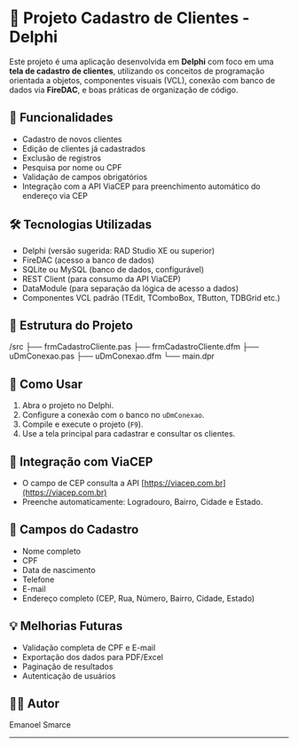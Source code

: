 # 🧾 Projeto Cadastro de Clientes - Delphi

Este projeto é uma aplicação desenvolvida em **Delphi** com foco em uma **tela de cadastro de clientes**, utilizando os conceitos de programação orientada a objetos, componentes visuais (VCL), conexão com banco de dados via **FireDAC**, e boas práticas de organização de código.

## 🧩 Funcionalidades

- Cadastro de novos clientes
- Edição de clientes já cadastrados
- Exclusão de registros
- Pesquisa por nome ou CPF
- Validação de campos obrigatórios
- Integração com a API ViaCEP para preenchimento automático do endereço via CEP

## 🛠️ Tecnologias Utilizadas

- Delphi (versão sugerida: RAD Studio XE ou superior)
- FireDAC (acesso a banco de dados)
- SQLite ou MySQL (banco de dados, configurável)
- REST Client (para consumo da API ViaCEP)
- DataModule (para separação da lógica de acesso a dados)
- Componentes VCL padrão (TEdit, TComboBox, TButton, TDBGrid etc.)

## 📁 Estrutura do Projeto

/src
├── frmCadastroCliente.pas
├── frmCadastroCliente.dfm
├── uDmConexao.pas
├── uDmConexao.dfm
└── main.dpr

## 🧪 Como Usar

1. Abra o projeto no Delphi.
2. Configure a conexão com o banco no `uDmConexao`.
3. Compile e execute o projeto (`F9`).
4. Use a tela principal para cadastrar e consultar os clientes.

## 🔌 Integração com ViaCEP

- O campo de CEP consulta a API [https://viacep.com.br](https://viacep.com.br)
- Preenche automaticamente: Logradouro, Bairro, Cidade e Estado.

## 🧾 Campos do Cadastro

- Nome completo
- CPF
- Data de nascimento
- Telefone
- E-mail
- Endereço completo (CEP, Rua, Número, Bairro, Cidade, Estado)

## 💡 Melhorias Futuras

- Validação completa de CPF e E-mail
- Exportação dos dados para PDF/Excel
- Paginação de resultados
- Autenticação de usuários

## 👨‍💻 Autor

Emanoel Smarce  

---

